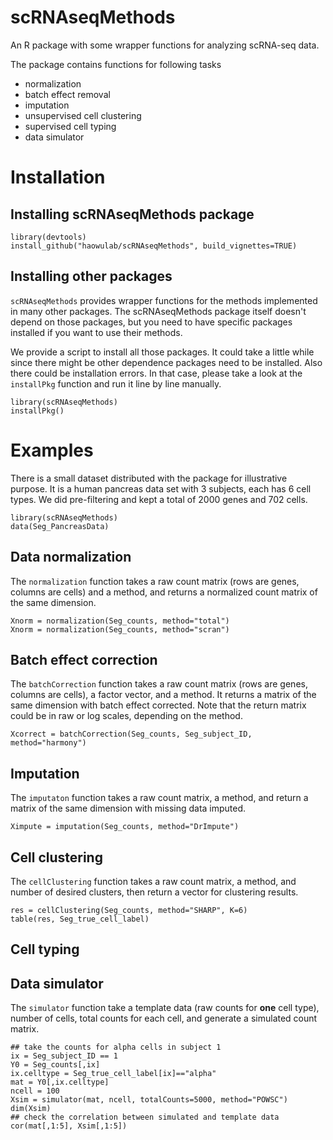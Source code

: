 # scRNAseqMethods
An R package with some wrapper functions for analyzing scRNA-seq data. 

The package contains functions for following tasks
- normalization
- batch effect removal
- imputation
- unsupervised cell clustering
- supervised cell typing
- data simulator

# Installation
## Installing scRNAseqMethods package 
```{r, message=FALSE, eval=FALSE}
library(devtools)
install_github("haowulab/scRNAseqMethods", build_vignettes=TRUE)
```

## Installing other packages 
`scRNAseqMethods` provides wrapper functions for the methods implemented in 
many other packages. The scRNAseqMethods package itself doesn't depend on 
those packages, but you need to have specific packages installed if you
want to use their methods. 

We provide a script to install all those packages. It could take a little while
since there might be other dependence packages need to be installed. 
Also there could be installation errors. In that case, please take a look
at the `installPkg` function and run it line by line manually. 

```{r, eval=FALSE}
library(scRNAseqMethods)
installPkg()
```

# Examples
There is a small dataset distributed with the package for illustrative purpose.
It is a human pancreas data set with 3 subjects, each has 6 cell types. 
We did pre-filtering and kept a total of 2000 genes and 702 cells. 

```{r, message=FALSE, eval=FALSE}
library(scRNAseqMethods)
data(Seg_PancreasData)
```

## Data normalization 
The `normalization` function takes a raw count matrix 
(rows are genes, columns are cells) and a method, 
and returns a normalized count matrix of the same dimension. 

```{r, eval=FALSE}
Xnorm = normalization(Seg_counts, method="total")
Xnorm = normalization(Seg_counts, method="scran")
```

## Batch effect correction
The `batchCorrection` function takes a raw count matrix 
(rows are genes, columns are cells), a factor vector, and a method. 
It returns a matrix of the same dimension with batch effect corrected. 
Note that the return matrix could be in raw or log scales, 
depending on the method. 

```{r, eval=FALSE}
Xcorrect = batchCorrection(Seg_counts, Seg_subject_ID, method="harmony")
```
## Imputation
The `imputaton` function takes a raw count matrix, a method, 
and return a matrix of the same dimension with missing data imputed. 
```{r, eval=FALSE}
Ximpute = imputation(Seg_counts, method="DrImpute")
```

## Cell clustering 
The `cellClustering` function takes a raw count matrix, a method, and 
number of desired clusters, then return a vector for clustering results.
```{r, eval=FALSE}
res = cellClustering(Seg_counts, method="SHARP", K=6)
table(res, Seg_true_cell_label)
```

## Cell typing


## Data simulator
The `simulator` function take a template data (raw counts for **one** cell type),
number of cells, total counts for each cell, and generate a 
simulated count matrix. 

```{r, eval=FALSE}
## take the counts for alpha cells in subject 1
ix = Seg_subject_ID == 1
Y0 = Seg_counts[,ix]
ix.celltype = Seg_true_cell_label[ix]=="alpha"
mat = Y0[,ix.celltype]
ncell = 100
Xsim = simulator(mat, ncell, totalCounts=5000, method="POWSC")
dim(Xsim)
## check the correlation between simulated and template data
cor(mat[,1:5], Xsim[,1:5])
```

